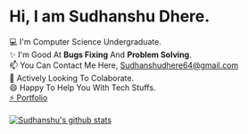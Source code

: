 # Hi, I am Sudhanshu Dhere.
💻 I'm Computer Science Undergraduate.</b><br>
✨ I'm Good At <b>Bugs Fixing</b> And <b>Problem Solving</b>.<br>
📫 You Can Contact Me Here, Sudhanshudhere64@gmail.com<br>
👯 Actively Looking To Colaborate.<br>
😄 Happy To Help You With Tech Stuffs.<br>
<a href="https://sudhanshudhere64.github.io/">⚡ Portfolio</a>
<br><br>
<a href="https://github.com/sudhanshudhere64?tab=repositories">
 <img align="center" src="https://github-readme-stats.vercel.app/api?username=sudhanshudhere64&&show_icons=true&title_color=0F1A20&icon_color=0F1A20&text_color=0F1A20&bg_color=87F6FF&show_icons=true&theme=dracula&line_height=27" alt="Sudhanshu's github stats"/>
</a>
<!--
<a href="https://github.com/pratik-kate?tab=repositories">
  <img align="right" src="https://github-readme-stats.vercel.app/api/top-langs/?username=pratik-kate&theme=dark&hide_langs_below=1&bg_color=F42C04&icon_color=0F1A20&text_color=0F1A20&title_color=0F1A20" />
</a>
-->
<br><br>
